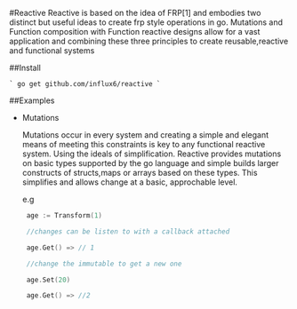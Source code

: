 #Reactive
Reactive is based on the idea of FRP[1] and embodies two distinct but useful ideas to create frp style operations in go. Mutations and Function composition with Function reactive designs allow for a vast application and combining these three principles to create reusable,reactive and functional systems


##Install

    ` go get github.com/influx6/reactive `

##Examples

  - Mutations

    Mutations occur in every system and creating a simple and elegant means of meeting this constraints is key to any functional reactive system.  Using the ideals of simplification. Reactive provides mutations on basic types supported by the go language and simple builds larger constructs of structs,maps or arrays based on these types. This simplifies and allows change at a basic, approchable level.

    e.g

     ```go
      age := Transform(1)

      //changes can be listen to with a callback attached

      age.Get() => // 1

      //change the immutable to get a new one

      age.Set(20)

      age.Get() => //2

     ```
